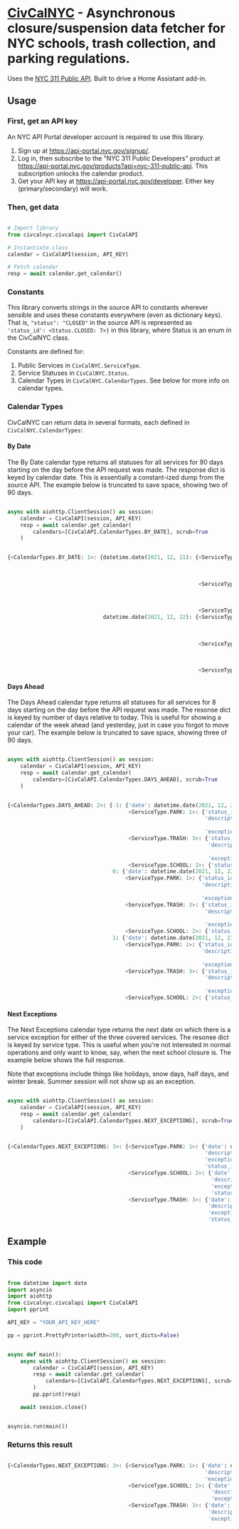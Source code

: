 # <ins>CivCalNYC</ins> - Asynchronous closure/suspension data fetcher for NYC schools, trash collection, and parking regulations.

Uses the [NYC 311 Public API](https://api-portal.nyc.gov/docs/services/nyc-311-public-api/operations/api-GetCalendar-get/console). Built to drive a Home Assistant add-in.

## Usage

### First, get an API key

An NYC API Portal developer account is required to use this library.

1. Sign up at https://api-portal.nyc.gov/signup/.
2. Log in, then subscribe to the "NYC 311 Public Developers" product at https://api-portal.nyc.gov/products?api=nyc-311-public-api. This subscription unlocks the calendar product.
3. Get your API key at https://api-portal.nyc.gov/developer. Either key (primary/secondary) will work.

### Then, get data

```python

# Import library
from civcalnyc.civcalapi import CivCalAPI

# Instantiate class
calendar = CivCalAPI(session, API_KEY)

# Fetch calendar
resp = await calendar.get_calendar()

```

### Constants

This library converts strings in the source API to constants wherever sensible and uses these constants everywhere (even as dictionary keys). That is, `"status": "CLOSED"` in the source API is represented as `'status_id': <Status.CLOSED: 7>}` in this library, where Status is an enum in the CivCalNYC class.

Constants are defined for:

1. Public Services in `CivCalNYC.ServiceType`.
2. Service Statuses in `CivCalNYC.Status`.
3. Calendar Types in `CivCalNYC.CalendarTypes`. See below for more info on calendar types.

### Calendar Types

CivCalNYC can return data in several formats, each defined in `CivCalNYC.CalendarTypes`:

#### By Date

The By Date calendar type returns all statuses for all services for 90 days starting on the day before the API request was made. The response dict is keyed by calendar date. This is essentially a constant-ized dump from the source API. The example below is truncated to save space, showing two of 90 days.

```python

async with aiohttp.ClientSession() as session:
    calendar = CivCalAPI(session, API_KEY)
    resp = await calendar.get_calendar(
        calendars=[CivCalAPI.CalendarTypes.BY_DATE], scrub=True
    )

```

```python

{<CalendarTypes.BY_DATE: 1>: {datetime.date(2021, 12, 21): {<ServiceType.PARK: 1>: {'status_id': <Status.IN_EFFECT: 1>,
                                                                                    'description': 'Alternate side parking and meters are in effect. Follow the new rule for residential streets: If '
                                                                                                   'the ASP sign shows more than one day, only the last day is in effect for that side of the street.',
                                                                                    'exception_name': None},
                                                            <ServiceType.TRASH: 3>: {'status_id': <Status.ON_SCHEDULE: 2>,
                                                                                     'description': 'Trash and recycling collections are on schedule. Compost collections in participating '
                                                                                                    'neighborhoods are also on schedule.',
                                                                                     'exception_name': None},
                                                            <ServiceType.SCHOOL: 2>: {'status_id': <Status.OPEN: 3>, 'description': 'Public schools are open.', 'exception_name': None}},
                              datetime.date(2021, 12, 22): {<ServiceType.PARK: 1>: {'status_id': <Status.IN_EFFECT: 1>,
                                                                                    'description': 'Alternate side parking and meters are in effect. Follow the new rule for residential streets: If '
                                                                                                   'the ASP sign shows more than one day, only the last day is in effect for that side of the street.',
                                                                                    'exception_name': None},
                                                            <ServiceType.TRASH: 3>: {'status_id': <Status.ON_SCHEDULE: 2>,
                                                                                     'description': 'Trash and recycling collections are on schedule. Compost collections in participating '
                                                                                                    'neighborhoods are also on schedule.',
                                                                                     'exception_name': None},
                                                            <ServiceType.SCHOOL: 2>: {'status_id': <Status.OPEN: 3>, 'description': 'Public schools are open.', 'exception_name': None}}}}

```

#### Days Ahead

The Days Ahead calendar type returns all statuses for all services for 8 days starting on the day before the API request was made. The resonse dict is keyed by number of days relative to today. This is useful for showing a calendar of the week ahead (and yesterday, just in case you forgot to move your car). The example below is truncated to save space, showing three of 90 days.

```python

async with aiohttp.ClientSession() as session:
    calendar = CivCalAPI(session, API_KEY)
    resp = await calendar.get_calendar(
        calendars=[CivCalAPI.CalendarTypes.DAYS_AHEAD], scrub=True
    )

```

```python

{<CalendarTypes.DAYS_AHEAD: 2>: {-1: {'date': datetime.date(2021, 12, 21),
                                      <ServiceType.PARK: 1>: {'status_id': <Status.IN_EFFECT: 1>,
                                                              'description': 'Alternate side parking and meters are in effect. Follow the new rule for residential streets: If the ASP sign shows more '
                                                                             'than one day, only the last day is in effect for that side of the street.',
                                                              'exception_name': None},
                                      <ServiceType.TRASH: 3>: {'status_id': <Status.ON_SCHEDULE: 2>,
                                                               'description': 'Trash and recycling collections are on schedule. Compost collections in participating neighborhoods are also on '
                                                                              'schedule.',
                                                               'exception_name': None},
                                      <ServiceType.SCHOOL: 2>: {'status_id': <Status.OPEN: 3>, 'description': 'Public schools are open.', 'exception_name': None}},
                                 0: {'date': datetime.date(2021, 12, 22),
                                     <ServiceType.PARK: 1>: {'status_id': <Status.IN_EFFECT: 1>,
                                                             'description': 'Alternate side parking and meters are in effect. Follow the new rule for residential streets: If the ASP sign shows more '
                                                                            'than one day, only the last day is in effect for that side of the street.',
                                                             'exception_name': None},
                                     <ServiceType.TRASH: 3>: {'status_id': <Status.ON_SCHEDULE: 2>,
                                                              'description': 'Trash and recycling collections are on schedule. Compost collections in participating neighborhoods are also on '
                                                                             'schedule.',
                                                              'exception_name': None},
                                     <ServiceType.SCHOOL: 2>: {'status_id': <Status.OPEN: 3>, 'description': 'Public schools are open.', 'exception_name': None}},
                                 1: {'date': datetime.date(2021, 12, 23),
                                     <ServiceType.PARK: 1>: {'status_id': <Status.IN_EFFECT: 1>,
                                                             'description': 'Alternate side parking and meters are in effect. Follow the new rule for residential streets: If the ASP sign shows more '
                                                                            'than one day, only the last day is in effect for that side of the street.',
                                                             'exception_name': None},
                                     <ServiceType.TRASH: 3>: {'status_id': <Status.ON_SCHEDULE: 2>,
                                                              'description': 'Trash and recycling collections are on schedule. Compost collections in participating neighborhoods are also on '
                                                                             'schedule.',
                                                              'exception_name': None},
                                     <ServiceType.SCHOOL: 2>: {'status_id': <Status.OPEN: 3>, 'description': 'Public schools are open.', 'exception_name': None}}}}

```

#### Next Exceptions

The Next Exceptions calendar type returns the next date on which there is a service exception for either of the three covered services. The resonse dict is keyed by service type. This is useful when you're not interested in normal operations and only want to know, say, when the next school closure is. The example below shows the full response.

Note that exceptions include things like holidays, snow days, half days, and winter break. Summer session will not show up as an exception.

```python

async with aiohttp.ClientSession() as session:
    calendar = CivCalAPI(session, API_KEY)
    resp = await calendar.get_calendar(
        calendars=[CivCalAPI.CalendarTypes.NEXT_EXCEPTIONS], scrub=True
    )

```

```python

{<CalendarTypes.NEXT_EXCEPTIONS: 3>: {<ServiceType.PARK: 1>: {'date': datetime.date(2021, 12, 24),
                                                              'description': 'Alternate side parking and meters are suspended for Christmas Day (Observed).',
                                                              'exception_name': 'Christmas Day',
                                                              'status_id': <Status.SUSPENDED: 6>},
                                      <ServiceType.SCHOOL: 2>: {'date': datetime.date(2021, 12, 24),
                                                                'description': 'Public schools are closed for Winter Recess through December 31.',
                                                                'exception_name': 'Winter Recess',
                                                                'status_id': <Status.CLOSED: 7>},
                                      <ServiceType.TRASH: 3>: {'date': datetime.date(2021, 12, 25),
                                                               'description': 'Trash, recycling, and compost collections are suspended for Christmas.',
                                                               'exception_name': 'Christmas',
                                                               'status_id': <Status.SUSPENDED: 6>}}}

```

## Example

### This code

```python

from datetime import date
import asyncio
import aiohttp
from civcalnyc.civcalapi import CivCalAPI
import pprint

API_KEY = "YOUR_API_KEY_HERE"

pp = pprint.PrettyPrinter(width=200, sort_dicts=False)


async def main():
    async with aiohttp.ClientSession() as session:
        calendar = CivCalAPI(session, API_KEY)
        resp = await calendar.get_calendar(
            calendars=[CivCalAPI.CalendarTypes.NEXT_EXCEPTIONS], scrub=True
        )
        pp.pprint(resp)

    await session.close()


asyncio.run(main())

```

### Returns this result

```python

{<CalendarTypes.NEXT_EXCEPTIONS: 3>: {<ServiceType.PARK: 1>: {'date': datetime.date(2021, 12, 24),
                                                              'description': 'Alternate side parking and meters are suspended for Christmas Day (Observed).',
                                                              'exception_name': 'Christmas Day'},
                                      <ServiceType.SCHOOL: 2>: {'date': datetime.date(2021, 12, 24),
                                                                'description': 'Public schools are closed for Winter Recess through December 31.',
                                                                'exception_name': 'Winter Recess'},
                                      <ServiceType.TRASH: 3>: {'date': datetime.date(2021, 12, 25),
                                                               'description': 'Trash, recycling, and compost collections are suspended for Christmas.',
                                                               'exception_name': 'Christmas'}}}

```
